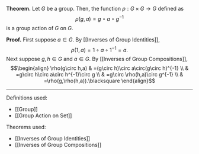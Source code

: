 **Theorem.** Let $G$ be a group. Then, the function $\rho:G\times G\to G$ defined as $$\rho(g,a)=g\circ a\circ g^{-1}$$is a group action of $G$ on $G$.

**Proof.** First suppose $a\in G$. By [[Inverses of Group Identities]], $$\rho(1,a)=1\circ a\circ 1^{-1}=a.$$Next suppose $g,h\in G$ and $a\in G$. By [[Inverses of Group Compositions]],
$$\begin{align}
\rho(g\circ h,a) & =(g\circ h)\circ a\circ(g\circ h)^{-1} \\
 & =g\circ h\circ a\circ h^{-1}\circ g \\
 & =g\circ \rho(h,a)\circ g^{-1} \\
 & =\rho(g,\rho(h,a)).\blacksquare
\end{align}$$
***
Definitions used:
- [[Group]]
- [[Group Action on Set]]

Theorems used:
- [[Inverses of Group Identities]]
- [[Inverses of Group Compositions]]